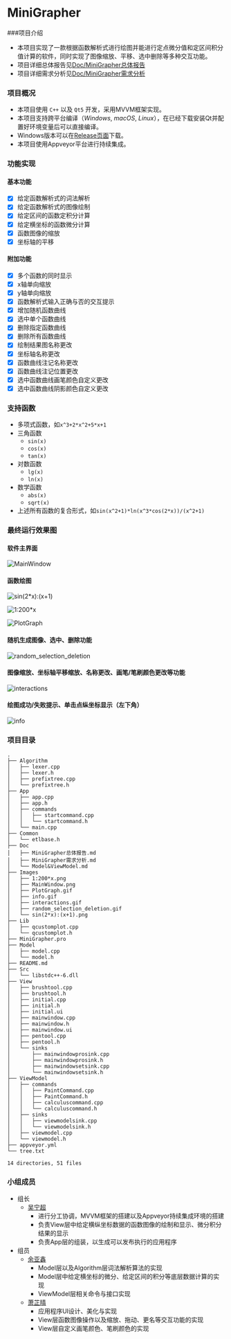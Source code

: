 # MiniGrapher

###项目介绍

- 本项目实现了一款根据函数解析式进行绘图并能进行定点微分值和定区间积分值计算的软件，同时实现了图像缩放、平移、选中删除等多种交互功能。
- 项目详细总体报告见[Doc/MiniGrapher总体报告](https://github.com/CcCody/MiniGrapher/raw/master/Doc/MiniGrapher总体报告.md)
- 项目详细需求分析见[Doc/MiniGrapher需求分析](https://github.com/CcCody/MiniGrapher/raw/master/Doc/MiniGrapher需求分析.md)

### 项目概况

- 本项目使用 `C++` 以及 `Qt5` 开发，采用MVVM框架实现。
- 本项目支持跨平台编译（*Windows*, *macOS*, *Linux*），在已经下载安装Qt并配置好环境变量后可以直接编译。
- Windows版本可以在[Release页面](https://github.com/CcCody/MiniGrapher/releases)下载。
- 本项目使用Appveyor平台进行持续集成。

### 功能实现

#### 基本功能

- [x] 给定函数解析式的词法解析
- [x] 给定函数解析式的图像绘制
- [x] 给定区间的函数定积分计算
- [x] 给定横坐标的函数微分计算
- [x] 函数图像的缩放
- [x] 坐标轴的平移

#### 附加功能

- [x] 多个函数的同时显示
- [x] x轴单向缩放
- [x] y轴单向缩放
- [x] 函数解析式输入正确与否的交互提示
- [x] 增加随机函数曲线
- [x] 选中单个函数曲线
- [x] 删除指定函数曲线
- [x] 删除所有函数曲线
- [x] 绘制结果图名称更改
- [x] 坐标轴名称更改
- [x] 函数曲线注记名称更改
- [x] 函数曲线注记位置更改
- [x] 选中函数曲线画笔颜色自定义更改
- [x] 选中函数曲线阴影颜色自定义更改

### 支持函数

- 多项式函数，如`x^3+2*x^2+5*x+1`
- 三角函数 
  - `sin(x)`
  - `cos(x)`
  - `tan(x)`
- 对数函数
  - `lg(x)`
  - `ln(x)`
- 数学函数
  - `abs(x)`
  - `sqrt(x)`
- 上述所有函数的复合形式，如`sin(x^2+1)*ln(x^3*cos(2*x))/(x^2+1)`

### 最终运行效果图

#### 软件主界面

![MainWindow](https://github.com/CcCody/MiniGrapher/raw/master/Images/MainWindow.png)

#### 函数绘图

![sin(2*x):(x+1)](https://github.com/CcCody/MiniGrapher/raw/master/Images/sin(2*x):(x+1).png)

![1:200*x](https://github.com/CcCody/MiniGrapher/raw/master/Images/1:200*x.png)

![PlotGraph](https://github.com/CcCody/MiniGrapher/raw/master/Images/PlotGraph.gif)

#### 随机生成图像、选中、删除功能

![random_selection_deletion](https://github.com/CcCody/MiniGrapher/raw/master/Images/random_selection_deletion.gif)

#### 图像缩放、坐标轴平移缩放、名称更改、画笔/笔刷颜色更改等功能

![interactions](https://github.com/CcCody/MiniGrapher/raw/master/Images/interactions.gif)

#### 绘图成功/失败提示、单击点纵坐标显示（左下角）

![info](https://github.com/CcCody/MiniGrapher/raw/master/Images/info.gif)

### 项目目录

```
.
├── Algorithm
│   ├── lexer.cpp
│   ├── lexer.h
│   ├── prefixtree.cpp
│   └── prefixtree.h
├── App
│   ├── app.cpp
│   ├── app.h
│   ├── commands
│   │   ├── startcommand.cpp
│   │   └── startcommand.h
│   └── main.cpp
├── Common
│   └── etlbase.h
├── Doc
│   ├── MiniGrapher总体报告.md
│   ├── MiniGrapher需求分析.md
│   └── Model&ViewModel.md
├── Images
│   ├── 1:200*x.png
│   ├── MainWindow.png
│   ├── PlotGraph.gif
│   ├── info.gif
│   ├── interactions.gif
│   ├── random_selection_deletion.gif
│   └── sin(2*x):(x+1).png
├── Lib
│   ├── qcustomplot.cpp
│   └── qcustomplot.h
├── MiniGrapher.pro
├── Model
│   ├── model.cpp
│   └── model.h
├── README.md
├── Src
│   └── libstdc++-6.dll
├── View
│   ├── brushtool.cpp
│   ├── brushtool.h
│   ├── initial.cpp
│   ├── initial.h
│   ├── initial.ui
│   ├── mainwindow.cpp
│   ├── mainwindow.h
│   ├── mainwindow.ui
│   ├── pentool.cpp
│   ├── pentool.h
│   └── sinks
│       ├── mainwindowprosink.cpp
│       ├── mainwindowprosink.h
│       ├── mainwindowsetsink.cpp
│       └── mainwindowsetsink.h
├── ViewModel
│   ├── commands
│   │   ├── PaintCommand.cpp
│   │   ├── PaintCommand.h
│   │   ├── calculuscommand.cpp
│   │   └── calculuscommand.h
│   ├── sinks
│   │   ├── viewmodelsink.cpp
│   │   └── viewmodelsink.h
│   ├── viewmodel.cpp
│   └── viewmodel.h
├── appveyor.yml
└── tree.txt

14 directories, 51 files
```
### 小组成员

- 组长
  - [吴宁超](https://github.com/CcCody)
    - 进行分工协调，MVVM框架的搭建以及Appveyor持续集成环境的搭建
    - 负责View层中给定横纵坐标数据的函数图像的绘制和显示、微分积分结果的显示
    - 负责App层的组装，以生成可以发布执行的应用程序
- 组员
  - [余亚鑫](https://github.com/ySilencex)
    - Model层以及Algorithm层词法解析算法的实现
    - Model层中给定横坐标的微分、给定区间的积分等底层数据计算的实现
    - ViewModel层相关命令与接口实现
  - [萧芷晴](https://github.com/crownX)
    - 应用程序UI设计、美化与实现
    - View层函数图像操作以及缩放、拖动、更名等交互功能的实现
    - View层自定义画笔颜色、笔刷颜色的实现